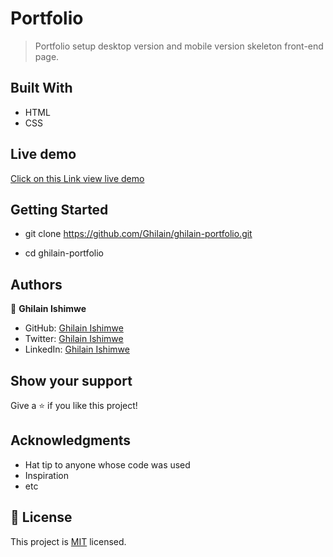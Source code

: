 # Portfolio 

>Portfolio setup desktop version and mobile version skeleton front-end page.


## Built With

- HTML
- CSS

## Live demo

[Click on this Link view live demo ](https://ghilain.github.io/ghilain-portfolio/)

## Getting Started

- git clone https://github.com/Ghilain/ghilain-portfolio.git

- cd ghilain-portfolio

## Authors

👤 **Ghilain Ishimwe**

- GitHub: [Ghilain Ishimwe](https://github.com/Ghilain)
- Twitter: [Ghilain Ishimwe](https://twitter.com/GhilainIshimwe)
- LinkedIn: [Ghilain Ishimwe](https://linkedin.com/in/ghilain-ishimwe)



## Show your support

Give a ⭐️ if you like this project!

## Acknowledgments

- Hat tip to anyone whose code was used
- Inspiration
- etc

## 📝 License

This project is [MIT](./MIT.md) licensed.
